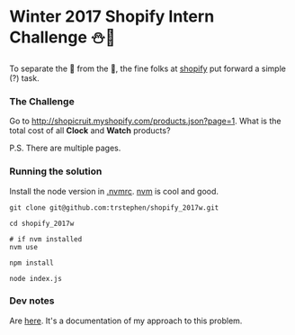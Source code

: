Winter 2017 Shopify Intern Challenge ⛄️💯
==========

To separate the 🌾 from the 💩, the fine folks at [shopify](https://www.shopify.com/) put forward a simple (?) task.

### The Challenge
Go to http://shopicruit.myshopify.com/products.json?page=1. What is the total cost of all **Clock** and **Watch** products?

P.S. There are multiple pages.

### Running the solution
Install the node version in [.nvmrc](.nvmrc).
[nvm](https://github.com/creationix/nvm) is cool and good.
```shell
git clone git@github.com:trstephen/shopify_2017w.git

cd shopify_2017w

# if nvm installed
nvm use

npm install

node index.js
```

### Dev notes
Are [here](./docs/dev_notes.md).
It's a documentation of my approach to this problem.
